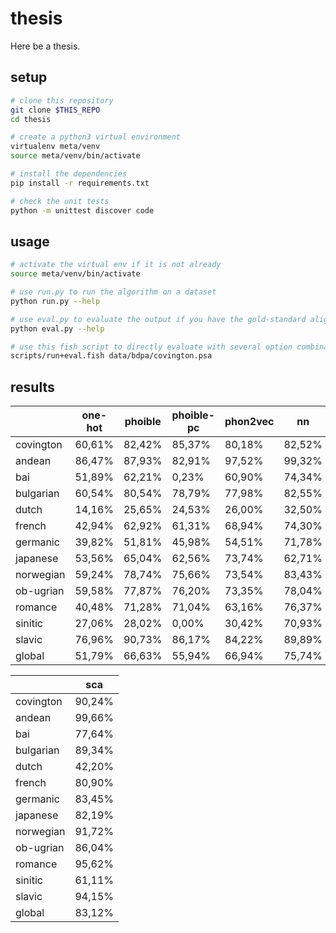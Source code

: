 # thesis

Here be a thesis.


## setup

```bash
# clone this repository
git clone $THIS_REPO
cd thesis

# create a python3 virtual environment
virtualenv meta/venv
source meta/venv/bin/activate

# install the dependencies
pip install -r requirements.txt

# check the unit tests
python -m unittest discover code
```


## usage

```bash
# activate the virtual env if it is not already
source meta/venv/bin/activate

# use run.py to run the algorithm on a dataset
python run.py --help

# use eval.py to evaluate the output if you have the gold-standard alignments
python eval.py --help

# use this fish script to directly evaluate with several option combinations
scripts/run+eval.fish data/bdpa/covington.psa
```


## results

|           | one-hot | phoible | phoible-pc | phon2vec | nn      | rnn     |
|-----------|---------|---------|------------|----------|---------|---------|
| covington |  60,61% |  82,42% |     85,37% |   80,18% |  82,52% |  82,52% |
| andean    |  86,47% |  87,93% |     82,91% |   97,52% |  99,32% |  99,49% |
| bai       |  51,89% |  62,21% |      0,23% |   60,90% |  74,34% |  75,15% |
| bulgarian |  60,54% |  80,54% |     78,79% |   77,98% |  82,55% |  86,70% |
| dutch     |  14,16% |  25,65% |     24,53% |   26,00% |  32,50% |  32,50% |
| french    |  42,94% |  62,92% |     61,31% |   68,94% |  74,30% |  77,04% |
| germanic  |  39,82% |  51,81% |     45,98% |   54,51% |  71,78% |  72,50% |
| japanese  |  53,56% |  65,04% |     62,56% |   73,74% |  62,71% |  71,08% |
| norwegian |  59,24% |  78,74% |     75,66% |   73,54% |  83,43% |  88,99% |
| ob-ugrian |  59,58% |  77,87% |     76,20% |   73,35% |  78,04% |  82,55% |
| romance   |  40,48% |  71,28% |     71,04% |   63,16% |  76,37% |  77,55% |
| sinitic   |  27,06% |  28,02% |      0,00% |   30,42% |  70,93% |  72,59% |
| slavic    |  76,96% |  90,73% |     86,17% |   84,22% |  89,89% |  96,81% |
| global    |  51,79% |  66,63% |     55,94% |   66,94% |  75,74% |  78,33% |

|           |     sca |
|-----------|---------|
| covington |  90,24% |
| andean    |  99,66% |
| bai       |  77,64% |
| bulgarian |  89,34% |
| dutch     |  42,20% |
| french    |  80,90% |
| germanic  |  83,45% |
| japanese  |  82,19% |
| norwegian |  91,72% |
| ob-ugrian |  86,04% |
| romance   |  95,62% |
| sinitic   |  61,11% |
| slavic    |  94,15% |
| global    |  83,12% |
